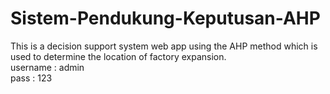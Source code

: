 # Sistem-Pendukung-Keputusan-AHP

This is a decision support system web app using the AHP method which is used to determine the location of factory expansion. <br />
username : admin <br />
pass : 123

